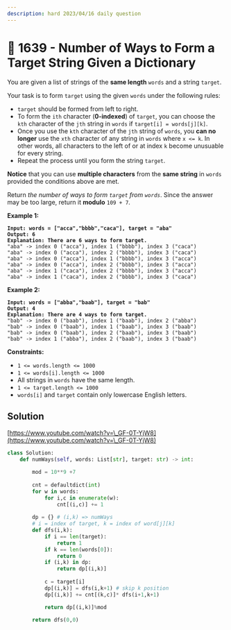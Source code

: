 ```yaml
---
description: hard 2023/04/16 daily question
---
```


# 😤 1639 - Number of Ways to Form a Target String Given a Dictionary

You are given a list of strings of the **same length** `words` and a string `target`.

Your task is to form `target` using the given `words` under the following rules:

* `target` should be formed from left to right.
* To form the `ith` character (**0-indexed**) of `target`, you can choose the `kth` character of the `jth` string in `words` if `target[i] = words[j][k]`.
* Once you use the `kth` character of the `jth` string of `words`, you **can no longer** use the `xth` character of any string in `words` where `x <= k`. In other words, all characters to the left of or at index `k` become unusuable for every string.
* Repeat the process until you form the string `target`.

**Notice** that you can use **multiple characters** from the **same string** in `words` provided the conditions above are met.

Return _the number of ways to form `target` from `words`_. Since the answer may be too large, return it **modulo** `109 + 7`.

&#x20;

**Example 1:**

<pre><code><strong>Input: words = ["acca","bbbb","caca"], target = "aba"
</strong><strong>Output: 6
</strong><strong>Explanation: There are 6 ways to form target.
</strong>"aba" -> index 0 ("acca"), index 1 ("bbbb"), index 3 ("caca")
"aba" -> index 0 ("acca"), index 2 ("bbbb"), index 3 ("caca")
"aba" -> index 0 ("acca"), index 1 ("bbbb"), index 3 ("acca")
"aba" -> index 0 ("acca"), index 2 ("bbbb"), index 3 ("acca")
"aba" -> index 1 ("caca"), index 2 ("bbbb"), index 3 ("acca")
"aba" -> index 1 ("caca"), index 2 ("bbbb"), index 3 ("caca")
</code></pre>

**Example 2:**

<pre><code><strong>Input: words = ["abba","baab"], target = "bab"
</strong><strong>Output: 4
</strong><strong>Explanation: There are 4 ways to form target.
</strong>"bab" -> index 0 ("baab"), index 1 ("baab"), index 2 ("abba")
"bab" -> index 0 ("baab"), index 1 ("baab"), index 3 ("baab")
"bab" -> index 0 ("baab"), index 2 ("baab"), index 3 ("baab")
"bab" -> index 1 ("abba"), index 2 ("baab"), index 3 ("baab")
</code></pre>

&#x20;

**Constraints:**

* `1 <= words.length <= 1000`
* `1 <= words[i].length <= 1000`
* All strings in `words` have the same length.
* `1 <= target.length <= 1000`
* `words[i]` and `target` contain only lowercase English letters.

## Solution

[https://www.youtube.com/watch?v=\_GF-0T-YjW8](https://www.youtube.com/watch?v=\_GF-0T-YjW8)

```python
class Solution:
    def numWays(self, words: List[str], target: str) -> int:

        mod = 10**9 +7
        
        cnt = defaultdict(int) 
        for w in words:
            for i,c in enumerate(w):
                cnt[(i,c)] += 1
        
        dp = {} # (i,k) => numWays
        # i = index of target, k = index of word[j][k]
        def dfs(i,k):
            if i == len(target):
                return 1
            if k == len(words[0]):
                return 0
            if (i,k) in dp:
                return dp[(i,k)]
            
            c = target[i]
            dp[(i,k)] = dfs(i,k+1) # skip k position
            dp[(i,k)] += cnt[(k,c)]* dfs(i+1,k+1)

            return dp[(i,k)]%mod
        
        return dfs(0,0)
```
